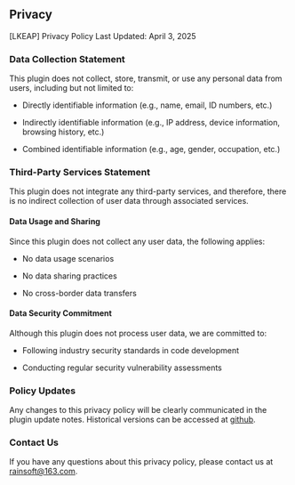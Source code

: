 ## Privacy

[LKEAP] Privacy Policy
Last Updated: April 3, 2025

### Data Collection Statement
This plugin does not collect, store, transmit, or use any personal data from users, including but not limited to:

- Directly identifiable information (e.g., name, email, ID numbers, etc.)

- Indirectly identifiable information (e.g., IP address, device information, browsing history, etc.)

- Combined identifiable information (e.g., age, gender, occupation, etc.)

### Third-Party Services Statement
This plugin does not integrate any third-party services, and therefore, there is no indirect collection of user data through associated services.

#### Data Usage and Sharing
Since this plugin does not collect any user data, the following applies:

- No data usage scenarios

- No data sharing practices

- No cross-border data transfers

#### Data Security Commitment
Although this plugin does not process user data, we are committed to:

- Following industry security standards in code development

- Conducting regular security vulnerability assessments

### Policy Updates
Any changes to this privacy policy will be clearly communicated in the plugin update notes. Historical versions can be accessed at [github](https://github.com/higgs-projects/higgs-lkeap).

### Contact Us
If you have any questions about this privacy policy, please contact us at rainsoft@163.com.